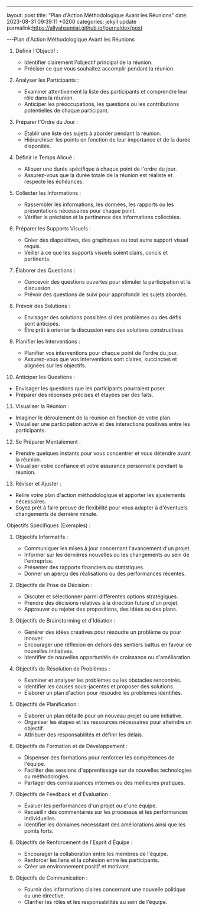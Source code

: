 ---
layout: post
title:  "Plan d'Action Méthodologique Avant les Réunions"
date:   2023-08-31 09:39:11 +0200
categories: jekyll update
parmalink:https://allyahsemiai.github.io/journaldex/post

---Plan d'Action Méthodologique Avant les Réunions

1. Définir l'Objectif :
   - Identifier clairement l'objectif principal de la réunion.
   - Préciser ce que vous souhaitez accomplir pendant la réunion.

2. Analyser les Participants :
   - Examiner attentivement la liste des participants et comprendre leur rôle dans la réunion.
   - Anticiper les préoccupations, les questions ou les contributions potentielles de chaque participant.

3. Préparer l'Ordre du Jour :
   - Établir une liste des sujets à aborder pendant la réunion.
   - Hiérarchiser les points en fonction de leur importance et de la durée disponible.

4. Définir le Temps Alloué :
   - Allouer une durée spécifique à chaque point de l'ordre du jour.
   - Assurez-vous que la durée totale de la réunion est réaliste et respecte les échéances.

5. Collecter les Informations :
   - Rassembler les informations, les données, les rapports ou les présentations nécessaires pour chaque point.
   - Vérifier la précision et la pertinence des informations collectées.

6. Préparer les Supports Visuels :
   - Créer des diapositives, des graphiques ou tout autre support visuel requis.
   - Veiller à ce que les supports visuels soient clairs, concis et pertinents.

7. Élaborer des Questions :
   - Concevoir des questions ouvertes pour stimuler la participation et la discussion.
   - Prévoir des questions de suivi pour approfondir les sujets abordés.

8. Prévoir des Solutions :
   - Envisager des solutions possibles si des problèmes ou des défis sont anticipés.
   - Être prêt à orienter la discussion vers des solutions constructives.

9. Planifier les Interventions :
   - Planifier vos interventions pour chaque point de l'ordre du jour.
   - Assurez-vous que vos interventions sont claires, succinctes et alignées sur les objectifs.

10. Anticiper les Questions :
   - Envisager les questions que les participants pourraient poser.
   - Préparer des réponses précises et étayées par des faits.

11. Visualiser la Réunion :
   - Imaginer le déroulement de la réunion en fonction de votre plan.
   - Visualiser une participation active et des interactions positives entre les participants.

12. Se Préparer Mentalement :
   - Prendre quelques instants pour vous concentrer et vous détendre avant la réunion.
   - Visualiser votre confiance et votre assurance personnelle pendant la réunion.

13. Réviser et Ajuster :
   - Relire votre plan d'action méthodologique et apporter les ajustements nécessaires.
   - Soyez prêt à faire preuve de flexibilité pour vous adapter à d'éventuels changements de dernière minute.

Objectifs Spécifiques (Exemples) :

1. Objectifs Informatifs :
   - Communiquer les mises à jour concernant l'avancement d'un projet.
   - Informer sur les dernières nouvelles ou les changements au sein de l'entreprise.
   - Présenter des rapports financiers ou statistiques.
   - Donner un aperçu des réalisations ou des performances récentes.

2. Objectifs de Prise de Décision :
   - Discuter et sélectionner parmi différentes options stratégiques.
   - Prendre des décisions relatives à la direction future d'un projet.
   - Approuver ou rejeter des propositions, des idées ou des plans.

3. Objectifs de Brainstorming et d'Idéation :
   - Générer des idées créatives pour résoudre un problème ou pour innover.
   - Encourager une réflexion en dehors des sentiers battus en faveur de nouvelles initiatives.
   - Identifier de nouvelles opportunités de croissance ou d'amélioration.

4. Objectifs de Résolution de Problèmes :
   - Examiner et analyser les problèmes ou les obstacles rencontrés.
   - Identifier les causes sous-jacentes et proposer des solutions.
   - Élaborer un plan d'action pour résoudre les problèmes identifiés.

5. Objectifs de Planification :
   - Élaborer un plan détaillé pour un nouveau projet ou une initiative.
   - Organiser les étapes et les ressources nécessaires pour atteindre un objectif.
   - Attribuer des responsabilités et définir les délais.

6. Objectifs de Formation et de Développement :
   - Dispenser des formations pour renforcer les compétences de l'équipe.
   - Faciliter des sessions d'apprentissage sur de nouvelles technologies ou méthodologies.
   - Partager des connaissances internes ou des meilleures pratiques.

7. Objectifs de Feedback et d'Évaluation :
   - Évaluer les performances d'un projet ou d'une équipe.
   - Recueillir des commentaires sur les processus et les performances individuelles.
   - Identifier les domaines nécessitant des améliorations ainsi que les points forts.

8. Objectifs de Renforcement de l'Esprit d'Équipe :
   - Encourager la collaboration entre les membres de l'équipe.
   - Renforcer les liens et la cohésion entre les participants.
   - Créer un environnement positif et motivant.

9. Objectifs de Communication :
   - Fournir des informations claires concernant une nouvelle politique ou une directive.
   - Clarifier les rôles et les responsabilités au sein de l'équipe.


